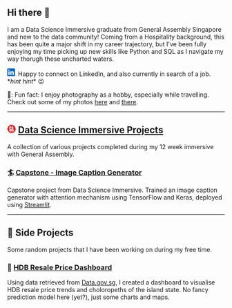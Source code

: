 ## Hi there 👋

I am a Data Science Immersive graduate from General Assembly Singapore and new to the data community! Coming from a Hospitality background, this has been quite a major shift in my career trajectory, but I've been fully enjoying my time picking up new skills like Python and SQL as I navigate my way thorugh these uncharted waters.

<a href="https://www.linkedin.com/in/shawn-sing/" target="_blank" rel="noopener noreferrer"><img src="./linkedin_original.svg" alt="LinkedIn Logo" height="18"/></a> Happy to connect on LinkedIn, and also currently in search of a job. \**hint hint*\* :wink:

📸: Fun fact: I enjoy photography as a hobby, especially while travelling. Check out some of my photos [here](https://eeshawn.tumblr.com) and [there](https://www.flickr.com/photos/ee_shawn/).

---

## <img src="./general-assembly-space-academy.png" alt="General Assemly Logo" height="20"> [Data Science Immersive Projects](https://github.com/eeshawn11/DSI33-Shawn)
A collection of various projects completed during my 12 week immersive with General Assembly.

### :surfer: [Capstone - Image Caption Generator](https://github.com/eeshawn11/DSI-Capstone)
Capstone project from Data Science Immersive. Trained an image caption generator with attention mechanism using TensorFlow and Keras, deployed using [Streamlit](https://eeshawn-dsi-capstone.streamlit.app/).

---

## :roller_coaster: Side Projects
Some random projects that I have been working on during my free time.

### :office: [HDB Resale Price Dashboard](https://github.com/eeshawn11/HDB_Resale_Dashboard)
Using data retrieved from [Data.gov.sg](https://data.gov.sg/), I created a dashboard to visualise HDB resale price trends and choloropeths of the island state. No fancy prediction model here (yet?), just some charts and maps.

<!--
**eeshawn11/eeshawn11** is a ✨ _special_ ✨ repository because its `README.md` (this file) appears on your GitHub profile.

Here are some ideas to get you started:

- 🔭 I’m currently working on ...
- 🌱 I’m currently learning ...
- 👯 I’m looking to collaborate on ...
- 🤔 I’m looking for help with ...
- 💬 Ask me about ...
- 📫 How to reach me: ...
- 😄 Pronouns: ...
- ⚡ Fun fact: ...
-->
